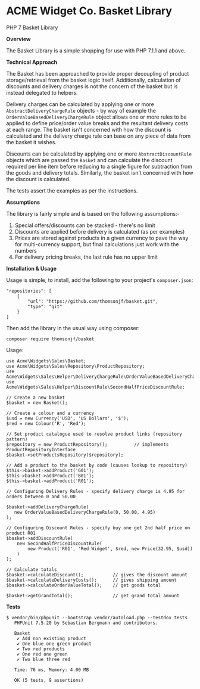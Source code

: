 # ACME Widget Co. Basket Library

PHP 7 Basket Library

**Overview**

The Basket Library is a simple shopping for use with PHP 7.1.1 and above.

**Technical Approach**

The Basket has been approached to provide proper decoupling of product storage/retrieval from the basket logic itself.
Additionally, calculation of discounts and delivery charges is not the concern of the basket but is instead delegated
to helpers.

Delivery charges can be calculated by applying one or more `AbstractDeliveryChargeRule` objects - by way of example the 
`OrderValueBasedDeliveryChargeRule` object allows one or more rules to be applied to define price/order value breaks and the
resultant delivery costs at each range. The basket isn't concerned with how the discount is calculated and the delivery charge 
rule can base on any piece of data from the basket it wishes.

Discounts can be calculated by applying one or more `AbstractDiscountRule` objects which are passed the `Basket` and can
calculate the discount required per line item before reducing to a single figure for subtraction from the goods and delivery 
totals. Similarly, the basket isn't concerned with how the discount is calculated.

The tests assert the examples as per the instructions.

**Assumptions**

The library is fairly simple and is based on the following assumptions:-

1. Special offers/discounts can be stacked - there's no limit
2. Discounts are applied before delivery is calculated (as per examples)
3. Prices are stored against products in a given currency to pave the way for multi-currency support, but final calculations just work with the numbers
4. For delivery pricing breaks, the last rule has no upper limit

**Installation &amp; Usage**

Usage is simple, to install, add the following to your project's `composer.json`:

```
"repositories": [
    {
        "url": "https://github.com/thomsonjf/basket.git",
        "type": "git"
    }
]
```

Then add the library in the usual way using composer:

```
composer require thomsonjf/basket
```

Usage:

```
use Acme\Widgets\Sales\Basket;
use Acme\Widgets\Sales\Repository\ProductRepository;
use Acme\Widgets\Sales\Helper\DeliveryChargeRule\OrderValueBasedDeliveryChargeRule;
use Acme\Widgets\Sales\Helper\DiscountRule\SecondHalfPriceDiscountRule;

// Create a new basket
$basket = new Basket();

// Create a colour and a currency
$usd = new Currency('USD', 'US Dollars', '$');
$red = new Colour('R', 'Red');

// Set product catalogue used to resolve product links (repository pattern)
$repository = new ProductRepository();          // implements ProductRepositoryInterface
$basket->setProductsRepository($repository);

// Add a product to the basket by code (causes lookup to repository)
$this->basket->addProduct('G01');
$this->basket->addProduct('B01');
$this->basket->addProduct('R01');

// Configuring Delivery Rules - specify delivery charge is 4.95 for orders between 0 and 50.00

$basket->addDeliveryChargeRule(
   new OrderValueBasedDeliveryChargeRule(0, 50.00, 4.95)
);

// Configuring Discount Rules - specify buy one get 2nd half price on product R01
$basket->addDiscountRule(
    new SecondHalfPriceDiscountRule(
        new Product('R01', 'Red Widget', $red, new Price(32.95, $usd))
    )
);

// Calculate totals
$basket->calculateDiscount();           // gives the discount amount
$basket->calculateDeliveryCosts();      // gives shipping amount
$basket->calculateOrderValueTotal();    // get goods total

$basket->getGrandTotal();               // get grand total amount
```

**Tests**

```
$ vendor/bin/phpunit --bootstrap vendor/autoload.php --testdox tests   
   PHPUnit 7.5.20 by Sebastian Bergmann and contributors.
   
   Basket
    ✔ Add non existing product
    ✔ One blue one green product
    ✔ Two red products
    ✔ One red one green
    ✔ Two blue three red
   
   Time: 76 ms, Memory: 4.00 MB
   
   OK (5 tests, 9 assertions)
```


